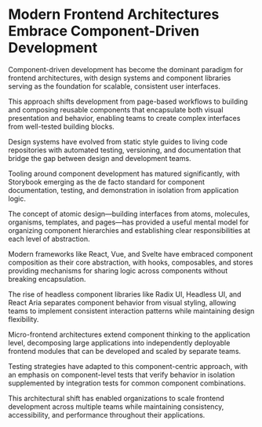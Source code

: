 # Modern Frontend Architectures Embrace Component-Driven Development

Component-driven development has become the dominant paradigm for frontend architectures, with design systems and component libraries serving as the foundation for scalable, consistent user interfaces.

This approach shifts development from page-based workflows to building and composing reusable components that encapsulate both visual presentation and behavior, enabling teams to create complex interfaces from well-tested building blocks.

Design systems have evolved from static style guides to living code repositories with automated testing, versioning, and documentation that bridge the gap between design and development teams.

Tooling around component development has matured significantly, with Storybook emerging as the de facto standard for component documentation, testing, and demonstration in isolation from application logic.

The concept of atomic design—building interfaces from atoms, molecules, organisms, templates, and pages—has provided a useful mental model for organizing component hierarchies and establishing clear responsibilities at each level of abstraction.

Modern frameworks like React, Vue, and Svelte have embraced component composition as their core abstraction, with hooks, composables, and stores providing mechanisms for sharing logic across components without breaking encapsulation.

The rise of headless component libraries like Radix UI, Headless UI, and React Aria separates component behavior from visual styling, allowing teams to implement consistent interaction patterns while maintaining design flexibility.

Micro-frontend architectures extend component thinking to the application level, decomposing large applications into independently deployable frontend modules that can be developed and scaled by separate teams.

Testing strategies have adapted to this component-centric approach, with an emphasis on component-level tests that verify behavior in isolation supplemented by integration tests for common component combinations.

This architectural shift has enabled organizations to scale frontend development across multiple teams while maintaining consistency, accessibility, and performance throughout their applications.